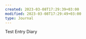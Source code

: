 ```yaml
---
created: 2023-03-08T17:29:39+03:00
modified: 2023-03-08T17:29:49+03:00
type: Journal
---
```


Test Entry Diary
